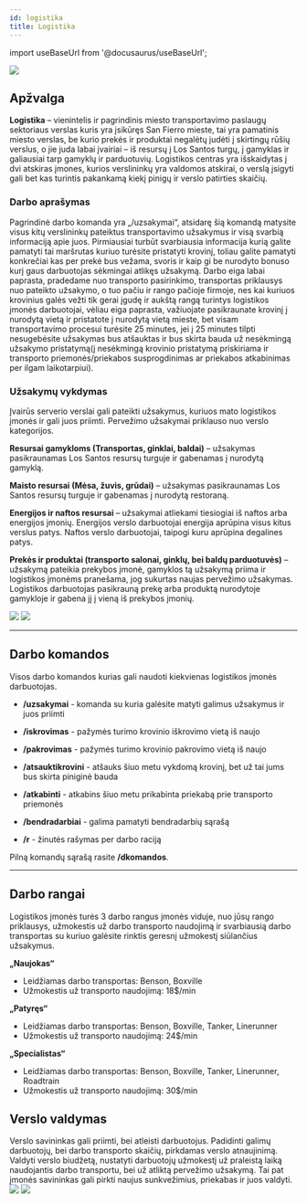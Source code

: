 ```yaml
---
id: logistika
title: Logistika
---
```


import useBaseUrl from '@docusaurus/useBaseUrl';

<img src="https://www.part.lt/img/4a95f9c01b1d58a6ffd1564a9b78eb0311.jpg" />

## Apžvalga

**Logistika** –  vienintelis ir pagrindinis miesto transportavimo paslaugų sektoriaus verslas kuris yra įsikūręs San Fierro mieste, tai yra pamatinis miesto verslas, be kurio prekės ir produktai negalėtų judėti į skirtingų rūšių verslus, o jie juda labai įvairiai – iš resursų į Los Santos turgų, į gamyklas ir galiausiai tarp gamyklų ir parduotuvių. Logistikos centras yra išskaidytas į dvi atskiras įmones, kurios verslininkų yra valdomos atskirai, o verslą įsigyti gali bet kas turintis pakankamą kiekį pinigų ir verslo patirties skaičių. 

### Darbo aprašymas

Pagrindinė darbo komanda yra „/uzsakymai“, atsidarę šią komandą matysite visus kitų verslininkų pateiktus transportavimo užsakymus ir visą svarbią informaciją apie juos. Pirmiausiai turbūt svarbiausia informacija kurią galite pamatyti tai maršrutas kuriuo turėsite pristatyti krovinį, toliau galite pamatyti konkrečiai kas per prekė bus vežama, svoris ir kaip gi be nurodyto bonuso kurį gaus darbuotojas sėkmingai atlikęs užsakymą. Darbo eiga labai paprasta, pradedame nuo transporto pasirinkimo, transportas priklausys nuo pateikto užsakymo, o tuo pačiu ir rango pačioje firmoje, nes kai kuriuos krovinius galės vežti tik gerai įgudę ir aukštą rangą turintys logistikos įmonės darbuotojai, vėliau eiga paprasta, važiuojate pasikraunate krovinį į nurodytą vietą ir pristatote į nurodytą vietą mieste, bet visam transportavimo procesui turėsite 25 minutes, jei į 25 minutes tilpti nesugebėsite užsakymas bus atšauktas ir bus skirta bauda už nesėkmingą užsakymo pristatymą(į nesėkmingą krovinio pristatymą priskiriama ir transporto priemonės/priekabos susprogdinimas ar priekabos atkabinimas per ilgam laikotarpiui).

### Užsakymų vykdymas

Įvairūs serverio verslai gali pateikti užsakymus, kuriuos mato logistikos įmonės ir gali juos priimti. Pervežimo užsakymai priklauso nuo verslo kategorijos.

**Resursai gamykloms (Transportas, ginklai, baldai)** – užsakymas pasikraunamas Los Santos resursų turguje ir gabenamas į nurodytą gamyklą.

**Maisto resursai (Mėsa, žuvis, grūdai)** – užsakymas pasikraunamas Los Santos resursų turguje ir gabenamas į nurodytą restoraną.

**Energijos ir naftos resursai** – užsakymai atliekami tiesiogiai iš naftos arba energijos įmonių. Energijos verslo darbuotojai energija aprūpina visus kitus verslus patys. Naftos verslo darbuotojai, taipogi kuru aprūpina degalines patys.

**Prekės ir produktai (transporto salonai, ginklų, bei baldų parduotuvės)** – užsakymą pateikia prekybos įmonė, gamyklos tą užsakymą priima ir logistikos įmonėms pranešama, jog sukurtas naujas pervežimo užsakymas. Logistikos darbuotojas pasikrauną prekę arba produktą nurodytoje gamykloje ir gabena jį į vieną iš prekybos įmonių.

<img src="https://i.imgur.com/CsihfYk.png" />
<img src="https://i.imgur.com/Wu8AcfE.png" />

---
## Darbo komandos

Visos darbo komandos kurias gali naudoti kiekvienas logistikos įmonės darbuotojas.

- **/uzsakymai** - komanda su kuria galėsite matyti galimus užsakymus ir juos priimti

- **/iskrovimas** - pažymės turimo krovinio iškrovimo vietą iš naujo

- **/pakrovimas** - pažymės turimo krovinio pakrovimo vietą iš naujo

- **/atsauktikrovini** - atšauks šiuo metu vykdomą krovinį, bet už tai jums bus skirta piniginė bauda

- **/atkabinti** - atkabins šiuo metu prikabinta priekabą prie transporto priemonės

- **/bendradarbiai** - galima pamatyti bendradarbių sąrašą

- **/r** - žinutės rašymas per darbo raciją

Pilną komandų sąrašą rasite __/dkomandos__.

---

## Darbo rangai

Logistikos įmonės turės 3 darbo rangus įmonės viduje, nuo jūsų rango priklausys, užmokestis už darbo transporto naudojimą ir svarbiausią darbo transportas su kuriuo galėsite rinktis geresnį užmokestį siūlančius užsakymus.

**„Naujokas“**
  - Leidžiamas darbo transportas: Benson, Boxville
  - Užmokestis už transporto naudojimą: 18$/min

**„Patyręs“**
  - Leidžiamas darbo transportas: Benson, Boxville, Tanker, Linerunner
  - Užmokestis už transporto naudojimą: 24$/min

**„Specialistas“**
  - Leidžiamas darbo transportas: Benson, Boxville, Tanker, Linerunner, Roadtrain
  - Užmokestis už transporto naudojimą: 30$/min

## Verslo valdymas

Verslo savininkas gali priimti, bei atleisti darbuotojus. Padidinti galimų darbuotojų, bei darbo transporto skaičių, pirkdamas verslo atnaujinimą. Valdyti verslo biudžetą, nustatyti darbuotojų užmokestį už praleistą laiką naudojantis darbo transportu, bei už atliktą pervežimo užsakymą. Tai pat įmonės savininkas gali pirkti naujus sunkvežimius, priekabas ir juos valdyti.
<img src="https://www.part.lt/img/4c6ab5fd944b31d33045e6ac87374320942.jpg" />
<img src="https://www.part.lt/img/e86b78049d39730609424ed22fa61758770.jpg" />
